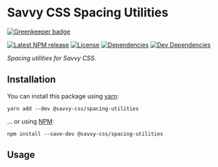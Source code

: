 # Savvy CSS Spacing Utilities

[![Greenkeeper badge](https://badges.greenkeeper.io/savvy-css/spacing-utilities.svg)](https://greenkeeper.io/)

[![Latest NPM release][npm-badge]][npm-badge-url]
[![License][license-badge]][license-badge-url]
[![Dependencies][dependencies-badge]][dependencies-badge-url]
[![Dev Dependencies][devDependencies-badge]][devDependencies-badge-url]

_Spacing utilities for Savvy CSS._

## Installation

You can install this package using [yarn](https://yarnpkg.com/en/docs/install):

```shell
yarn add --dev @savvy-css/spacing-utilities
```

... or using [NPM](https://docs.npmjs.com/getting-started/installing-node):

```shell
npm install --save-dev @savvy-css/spacing-utilities
```

## Usage


[npm-badge]: https://img.shields.io/npm/v/@savvy-css/@savvy-css/spacing-utilities.svg
[npm-badge-url]: https://www.npmjs.com/package/@savvy-css/@savvy-css/spacing-utilities
[license-badge]: https://img.shields.io/npm/l/@savvy-css/@savvy-css/spacing-utilities.svg
[license-badge-url]: LICENSE
[dependencies-badge]: https://img.shields.io/david/savvy-css/@savvy-css/spacing-utilities.svg
[dependencies-badge-url]: https://david-dm.org/savvy-css/@savvy-css/spacing-utilities
[devDependencies-badge]: https://img.shields.io/david/dev/savvy-css/@savvy-css/spacing-utilities.svg
[devDependencies-badge-url]: https://david-dm.org/savvy-css/@savvy-css/spacing-utilities#info=devDependencies

